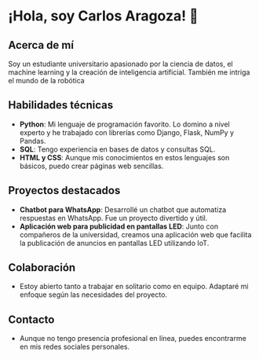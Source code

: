 # ¡Hola, soy Carlos Aragoza! 👋

## Acerca de mí
Soy un estudiante universitario apasionado por la ciencia de datos, el machine learning y la creación de inteligencia artificial. También me intriga el mundo de la robótica

## Habilidades técnicas
- **Python**: Mi lenguaje de programación favorito. Lo domino a nivel experto y he trabajado con librerías como Django, Flask, NumPy y Pandas.
- **SQL**: Tengo experiencia en bases de datos y consultas SQL.
- **HTML y CSS**: Aunque mis conocimientos en estos lenguajes son básicos, puedo crear páginas web sencillas.

## Proyectos destacados
- **Chatbot para WhatsApp**: Desarrollé un chatbot que automatiza respuestas en WhatsApp. Fue un proyecto divertido y útil.
- **Aplicación web para publicidad en pantallas LED**: Junto con compañeros de la universidad, creamos una aplicación web que facilita la publicación de anuncios en pantallas LED utilizando IoT.

## Colaboración
- Estoy abierto tanto a trabajar en solitario como en equipo. Adaptaré mi enfoque según las necesidades del proyecto.

## Contacto
- Aunque no tengo presencia profesional en línea, puedes encontrarme en mis redes sociales personales.


